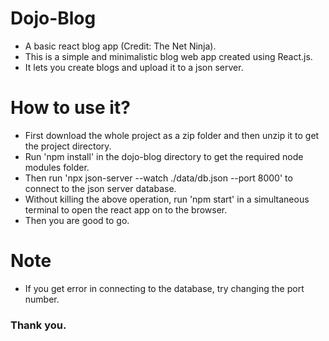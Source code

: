 # Dojo-Blog
- A basic react blog app (Credit: The Net Ninja).
- This is a simple and minimalistic blog web app created using React.js.
- It lets you create blogs and upload it to a json server.

# How to use it?
- First download the whole project as a zip folder and then unzip it to get the project directory.
- Run 'npm install' in the dojo-blog directory to get the required node modules folder.
- Then run 'npx json-server --watch ./data/db.json --port 8000' to connect to the json server database.
- Without killing the above operation, run 'npm start' in a simultaneous terminal to open the react app on to the browser.
- Then you are good to go.

# Note
- If you get error in connecting to the database, try changing the port number.

### Thank you.
